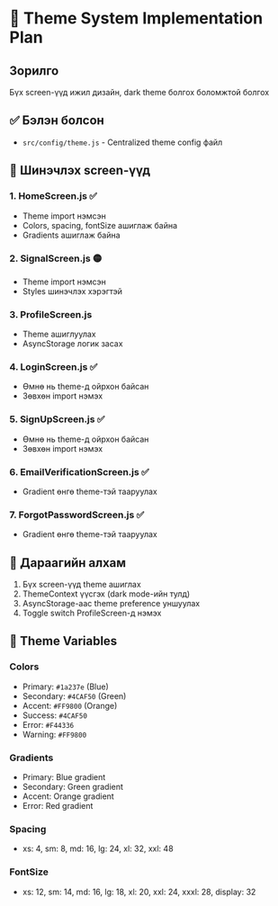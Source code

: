 # 🎨 Theme System Implementation Plan

## Зорилго

Бүх screen-үүд ижил дизайн, dark theme болгох боломжтой болгох

## ✅ Бэлэн болсон

- `src/config/theme.js` - Centralized theme config файл

## 🔄 Шинэчлэх screen-үүд

### 1. HomeScreen.js ✅

- Theme import нэмсэн
- Colors, spacing, fontSize ашиглаж байна
- Gradients ашиглаж байна

### 2. SignalScreen.js 🟡

- Theme import нэмсэн
- Styles шинэчлэх хэрэгтэй

### 3. ProfileScreen.js

- Theme ашиглуулах
- AsyncStorage логик засах

### 4. LoginScreen.js ✅

- Өмнө нь theme-д ойрхон байсан
- Зөвхөн import нэмэх

### 5. SignUpScreen.js ✅

- Өмнө нь theme-д ойрхон байсан
- Зөвхөн import нэмэх

### 6. EmailVerificationScreen.js ✅

- Gradient өнгө theme-тэй тааруулах

### 7. ForgotPasswordScreen.js ✅

- Gradient өнгө theme-тэй тааруулах

## 🎯 Дараагийн алхам

1. Бүх screen-үүд theme ашиглах
2. ThemeContext үүсгэх (dark mode-ийн тулд)
3. AsyncStorage-аас theme preference уншуулах
4. Toggle switch ProfileScreen-д нэмэх

## 📝 Theme Variables

### Colors

- Primary: `#1a237e` (Blue)
- Secondary: `#4CAF50` (Green)
- Accent: `#FF9800` (Orange)
- Success: `#4CAF50`
- Error: `#F44336`
- Warning: `#FF9800`

### Gradients

- Primary: Blue gradient
- Secondary: Green gradient
- Accent: Orange gradient
- Error: Red gradient

### Spacing

- xs: 4, sm: 8, md: 16, lg: 24, xl: 32, xxl: 48

### FontSize

- xs: 12, sm: 14, md: 16, lg: 18, xl: 20, xxl: 24, xxxl: 28, display: 32
